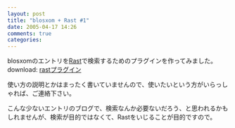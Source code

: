 ```yaml
---
layout: post
title: "blosxom + Rast #1"
date: 2005-04-17 14:26
comments: true
categories: 
---
```

<p class="entryBody">
blosxomのエントリを<a href="http://www.netlab.jp/rast/" target="_blank">Rast</a>で検索するためのプラグインを作ってみました。download: <a href="/archives/rast" target="_blank">rastプラグイン</a>
</p>

<p class="entryBody">
使い方の説明とかはまったく書いていませんので、使いたいという方がいらっしゃれば、ご連絡下さい。
</p>

<p class="entryBody">
こんな少ないエントリのブログで、検索なんか必要ないだろう、と思われるかもしれませんが、検索が目的ではなくて、Rastをいじることが目的ですので。
</p>
